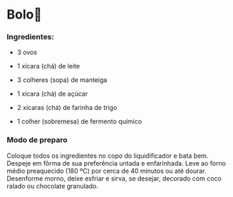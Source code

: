 

# Bolo:cake:

### Ingredientes:

- 3 ovos

- 1 xícara (chá) de leite

- 3 colheres (sopa) de manteiga

- 1 xícara (chá) de açúcar

- 2 xícaras (chá) de farinha de trigo

- 1 colher (sobremesa) de fermento químico

### Modo de preparo

Coloque todos os ingredientes no copo do liquidificador e bata bem.
Despeje em fôrma de sua preferência untada e enfarinhada.
Leve ao forno médio preaquecido (180 ºC) por cerca de 40 minutos ou até dourar.
Desenforme morno, deixe esfriar e sirva, se desejar, decorado com coco ralado ou chocolate granulado.